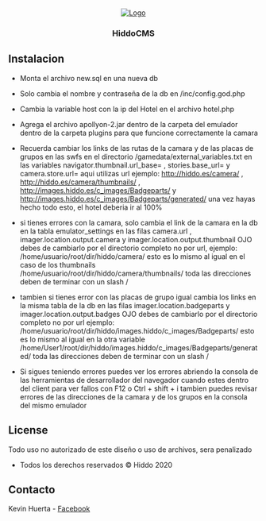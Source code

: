 <br />
<p align="center">
  <a href="https://github.com/othneildrew/Best-README-Template">
    <img src="https://i.imgur.com/yFYD2yd.png" alt="Logo">
  </a>

  <h3 align="center">HiddoCMS</h3>

 


<!-- TABLE OF CONTENTS -->

<!-- ABOUT THE PROJECT -->
## Instalacion


* Monta el archivo new.sql en una nueva db

* Solo cambia el nombre y contraseña de la db en /inc/config.god.php

* Cambia la variable host con la ip del Hotel en el archivo hotel.php

* Agrega el archivo apollyon-2.jar dentro de la carpeta del emulador dentro de la carpeta plugins 
para que funcione correctamente la camara

* Recuerda cambiar los links de las rutas de la camara y de las placas de grupos en las swfs en el directorio /gamedata/external_variables.txt en las variables navigator.thumbnail.url_base= , stories.base_url= y camera.store.url= aqui utilizas url ejemplo: http://hiddo.es/camera/ , http://hiddo.es/camera/thumbnails/ , http://images.hiddo.es/c_images/Badgeparts/ y http://images.hiddo.es/c_images/Badgeparts/generated/
una vez hayas hecho todo esto, el hotel deberia ir al 100%


* si tienes errores con la camara, solo cambia el link de la camara en la db en la tabla emulator_settings en las filas camera.url , imager.location.output.camera y imager.location.output.thumbnail OJO debes de cambiarlo por el directorio completo no por url, ejemplo: 
/home/usuario/root/dir/hiddo/camera/ esto es lo mismo al igual en el caso de los thumbnails /home/usuario/root/dir/hiddo/camera/thumbnails/
toda las direcciones deben de terminar con un slash /

* tambien si tienes error con las placas de grupo igual cambia los links en la misma tabla de la db en las filas imager.location.badgeparts y imager.location.output.badges OJO debes de cambiarlo por el directorio completo no por url ejemplo:
/home/usuario/root/dir/hiddo/images.hiddo/c_images/Badgeparts/ esto es lo mismo al igual en la otra variable /home/User1/root/dir/hiddo/images.hiddo/c_images/Badgeparts/generated/
toda las direcciones deben de terminar con un slash /

* Si sigues teniendo errores puedes ver los errores abriendo la consola de las herramientas de desarrollador del navegador cuando estes dentro del client para ver fallos
con F12 o Ctrl + shift + i 
tambien puedes revisar errores de las direcciones de la camara y de los grupos en la consola del mismo emulador


<!-- LICENSE -->
## License

Todo uso no autorizado de este diseño o uso de archivos, sera penalizado
* Todos los derechos reservados &copy; Hiddo 2020



<!-- CONTACT -->
## Contacto

Kevin Huerta - [Facebook](https://www.facebook.com/kevin.huerta.161446/)






<!-- MARKDOWN LINKS & IMAGES -->
<!-- https://www.markdownguide.org/basic-syntax/#reference-style-links -->
[contributors-shield]: https://img.shields.io/github/contributors/othneildrew/Best-README-Template.svg?style=flat-square
[contributors-url]: https://github.com/othneildrew/Best-README-Template/graphs/contributors
[forks-shield]: https://img.shields.io/github/forks/othneildrew/Best-README-Template.svg?style=flat-square
[forks-url]: https://github.com/othneildrew/Best-README-Template/network/members
[stars-shield]: https://img.shields.io/github/stars/othneildrew/Best-README-Template.svg?style=flat-square
[stars-url]: https://github.com/othneildrew/Best-README-Template/stargazers
[issues-shield]: https://img.shields.io/github/issues/othneildrew/Best-README-Template.svg?style=flat-square
[issues-url]: https://github.com/othneildrew/Best-README-Template/issues
[license-shield]: https://img.shields.io/github/license/othneildrew/Best-README-Template.svg?style=flat-square
[license-url]: https://github.com/othneildrew/Best-README-Template/blob/master/LICENSE.txt
[linkedin-shield]: https://img.shields.io/badge/-LinkedIn-black.svg?style=flat-square&logo=linkedin&colorB=555
[linkedin-url]: https://linkedin.com/in/othneildrew
[product-screenshot]: images/screenshot.png
